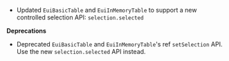 - Updated `EuiBasicTable` and `EuiInMemoryTable` to support a new controlled selection API: `selection.selected`

**Deprecations**

- Deprecated `EuiBasicTable` and `EuiInMemoryTable`'s ref `setSelection` API. Use the new `selection.selected` API instead.
